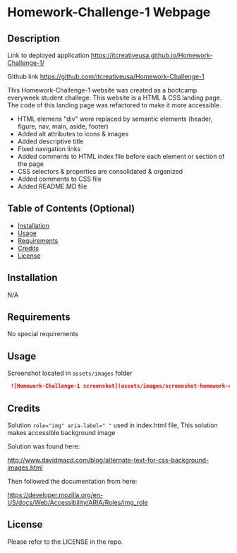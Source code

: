 # Homework-Challenge-1 Webpage

## Description

Link to deployed application
https://itcreativeusa.github.io/Homework-Challenge-1/

Github link 
https://github.com/itcreativeusa/Homework-Challenge-1

This Homework-Challenge-1 website was created as a bootcamp everyweek student challege. This website is a HTML & CSS landing page. The code of this landing page was refactored to make it more accessible. 
- HTML elemens "div" were replaced by semantic elements (header, figure, nav, main, aside, footer)
- Added alt attributes to icons & images
- Added descriptive title 
- Fixed navigation links
- Added comments to HTML index file before each element or section of the page
- CSS selectors & properties are consolidated & organized
- Added comments to CSS file
- Added README.MD file

## Table of Contents (Optional)

- [Installation](#installation)
- [Usage](#usage)
- [Requirements](#requirements)
- [Credits](#credits)
- [License](#license)

## Installation

N/A

## Requirements

No special requirements

## Usage

Screenshot located in ``` assets/images ``` folder

   ```md
    ![Homework-Challenge-1 screenshot](assets/images/screenshot-homework-challenge-1.png)
   ```

## Credits

Solution ``` role="img" aria-label=" " ``` used in index.html file,
This solution makes accessible background image 

Solution was found here:

http://www.davidmacd.com/blog/alternate-text-for-css-background-images.html

Then followed the documentation from here:

https://developer.mozilla.org/en-US/docs/Web/Accessibility/ARIA/Roles/img_role


## License

Please refer to the LICENSE in the repo.



